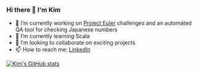 ### Hi there 👋 I'm Kim
- 🔭 I’m currently working on [Project Euler](https://projecteuler.net/about) challenges and an automated QA tool for checking Japanese numbers
- 🌱 I’m currently learning Scala
- 👯 I’m looking to collaborate on exciting projects
- 📫 How to reach me: [LinkedIn](https://www.linkedin.com/in/kimberley-m-049a5083/)

[![Kim's GitHub stats](https://github-readme-stats.vercel.app/api?username=kim-morgan&show_icons=true&theme=radical)](https://github.com/anuraghazra/github-readme-stats)

<!-- [![Top Langs](https://github-readme-stats.vercel.app/api/top-langs/?username=kim-morgan&show_icons=true&theme=radical)](https://github.com/anuraghazra/github-readme-stats) -->

<!--
**kim-morgan/kim-morgan** is a ✨ _special_ ✨ repository because its `README.md` (this file) appears on your GitHub profile.

Here are some ideas to get you started:

- 🔭 I’m currently working on ...
- 🌱 I’m currently learning ...
- 👯 I’m looking to collaborate on ...
- 🤔 I’m looking for help with ...
- 💬 Ask me about ...
- 📫 How to reach me: ...
- 😄 Pronouns: ...
- ⚡ Fun fact: ...
-->
